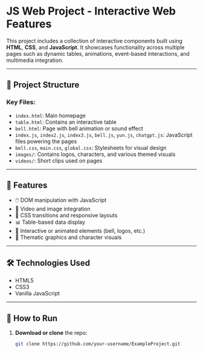 # JS Web Project - Interactive Web Features

This project includes a collection of interactive components built using **HTML**, **CSS**, and **JavaScript**. It showcases functionality across multiple pages such as dynamic tables, animations, event-based interactions, and multimedia integration.

---

## 📁 Project Structure

### Key Files:
- `index.html`: Main homepage
- `table.html`: Contains an interactive table
- `bell.html`: Page with bell animation or sound effect
- `index.js`, `index2.js`, `index3.js`, `bell.js`, `yun.js`, `chatgpt.js`: JavaScript files powering the pages
- `bell.css`, `main.css`, `global.css`: Stylesheets for visual design
- `images/`: Contains logos, characters, and various themed visuals
- `videos/`: Short clips used on pages

---

## 🔧 Features

- 🖱️ DOM manipulation with JavaScript
- 🎥 Video and image integration
- 🎨 CSS transitions and responsive layouts
- 📊 Table-based data display
- 🔔 Interactive or animated elements (bell, logos, etc.)
- 📸 Thematic graphics and character visuals

---

## 🛠 Technologies Used

- HTML5
- CSS3
- Vanilla JavaScript

---

## 🚀 How to Run

1. **Download or clone** the repo:
   ```bash
   git clone https://github.com/your-username/ExampleProject.git

